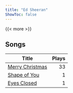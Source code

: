 ```yaml
---
title: "Ed Sheeran"
ShowToc: false
---
```


{{< more >}}

## Songs
Title | Plays 
----- | -----: 
[Merry Christmas](/songs/merry-christmas) | 33
[Shape of You](/songs/shape-of-you) | 1
[Eyes Closed](/songs/eyes-closed) | 1

